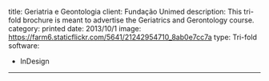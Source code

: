 title: Geriatria e Geontologia
client: Fundação Unimed
description: This tri-fold brochure is meant to advertise the Geriatrics and Gerontology course.
category: printed
date: 2013/10/1
image: https://farm6.staticflickr.com/5641/21242954710_8ab0e7cc7a
type: Tri-fold
software:
- InDesign
---
